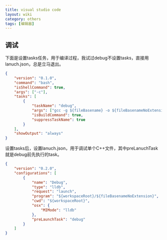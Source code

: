 ```yaml
---
title: visual studio code
layout: wiki
category: others
tags: [编辑器]
---
```



## 调试

下面是设置tasks任务，用于编译过程，我试过debug不设置tasks，直接用lanuch.json，总是立马退出。

~~~JSON
{
    "version": "0.1.0",
    "command": "bash",
    "isShellCommand": true,
    "args": ["-c"],
    "tasks": [
        {
            "taskName": "debug",
            "args": ["gcc -g ${fileBasename} -o ${fileBasenameNoExtension}"],
            "isBuildCommand": true,
            "suppressTaskName": true
        }
    ],
    "showOutput": "always"
}
~~~

设置tasks后，设置lanuch.json，用于调试单个C++文件，其中preLanuchTask就是debug前先执行的task。

~~~JSON
{
    "version": "0.2.0",
    "configurations": [
        {
            "name": "Debug",
            "type": "lldb",
            "request": "launch",
            "program": "${workspaceRoot}/${fileBasenameNoExtension}",
            "cwd": "${workspaceRoot}",
            "osx": {
                "MIMode": "lldb"
            },
            "preLaunchTask": "debug"
        }
    ]
}
~~~